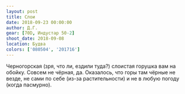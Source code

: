 ```yaml
---
layout: post
title: Слои
date: 2018-09-23 00:00:00
author: Д.Г.
gear: [70D, Индустар 50-2]
shoot_date: 2018-09-08
location: Будва
colors: ['080504', '201716']
---
```

Черногорская (зря, что ли, ездили туда?) слоистая горушка вам на обойку. Совсем не чёрная, да. Оказалось, что горы там чёрные не везде, не сами по себе (из-за растительности) и не в любую погоду (когда пасмурно).
